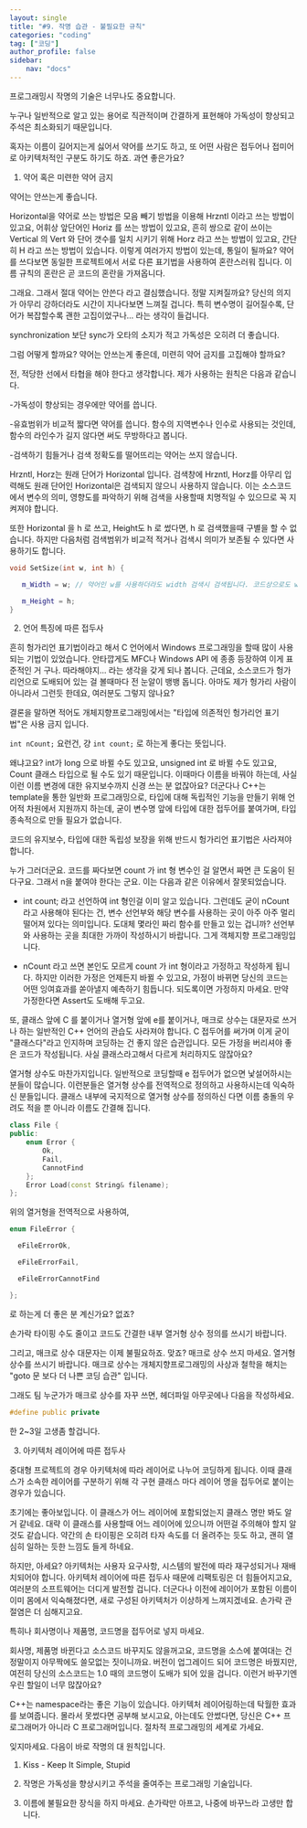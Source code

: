 ```yaml
---
layout: single
title: "#9. 작명 습관 - 불필요한 규칙"
categories: "coding"
tag: ["코딩"]
author_profile: false
sidebar: 
    nav: "docs"
---
```


프로그래밍시 작명의 기술은 너무나도 중요합니다.

누구나 일반적으로 알고 있는 용어로 직관적이며 간결하게 표현해야 가독성이 향상되고 주석은 최소화되기 때문입니다.

 

혹자는 이름이 길어지는게 싫어서 약어를 쓰기도 하고, 또 어떤 사람은 접두어나 접미어로 아키텍처적인 구분도 하기도 하죠. 과연 좋은가요?



1. 약어 혹은 미련한 약어 금지

약어는 안쓰는게 좋습니다.

Horizontal을 약어로 쓰는 방법은 모음 빼기 방법을 이용해 Hrzntl 이라고 쓰는 방법이 있고요, 어휘상 앞단어인 Horiz 를 쓰는 방법이 있고요, 흔히 쌍으로 같이 쓰이는 Vertical 의 Vert 와 단어 갯수를 일치 시키기 위해 Horz 라고 쓰는 방법이 있고요, 간단히 H 라고 쓰는 방법이 있습니다. 이렇게 여러가지 방법이 있는데, 통일이 될까요? 약어를 쓰다보면 동일한 프로젝트에서 서로 다른 표기법을 사용하여 혼란스러워 집니다. 이름 규칙의 혼란은 곧 코드의 혼란을 가져옵니다.

 

그래요. 그래서 절대 약어는 안쓴다 라고 결심했습니다. 정말 지켜질까요? 당신의 의지가 아무리 강하더라도 시간이 지나다보면 느껴질 겁니다. 특히 변수명이 길어질수록, 단어가 복잡할수록 괜한 고집이었구나... 라는 생각이 들겁니다.



synchronization 보단 sync가 오타의 소지가 적고 가독성은 오히려 더 좋습니다.

 

그럼 어떻게 할까요? 약어는 안쓰는게 좋은데, 미련히 약어 금지를 고집해야 할까요?

 

전, 적당한 선에서 타협을 해야 한다고 생각합니다. 제가 사용하는 원칙은 다음과 같습니다.

 

-가독성이 향상되는 경우에만 약어를 씁니다.

 

-유효범위가 비교적 짧다면 약어를 씁니다. 함수의 지역변수나 인수로 사용되는 것인데, 함수의 라인수가 길지 않다면 써도 무방하다고 봅니다.

 

-검색하기 힘들거나 검색 정확도를 떨어뜨리는 약어는 쓰지 않습니다.

Hrzntl, Horz는 원래 단어가 Horizontal 입니다. 검색창에 Hrzntl, Horz를 아무리 입력해도 원래 단어인 Horizontal은 검색되지 않으니 사용하지 않습니다. 이는 소스코드에서 변수의 의미, 영향도를 파악하기 위해 검색을 사용할때 치명적일 수 있으므로 꼭 지켜져야 합니다.

또한 Horizontal 을 h 로 쓰고, Height도 h 로 썼다면, h 로 검색했을때 구별을 할 수 없습니다. 하지만 다음처럼 검색범위가 비교적 적거나 검색시 의미가 보존될 수 있다면 사용하기도 합니다.



```cpp
void SetSize(int w, int h) {

   m_Width = w; // 약어인 w를 사용하더라도 width 검색시 검색됩니다. 코드상으로도 w의 의미를 직관적으로 알 수 있습니다.

   m_Height = h;
}
```
 

 2. 언어 특징에 따른 접두사

흔히 헝가리언 표기법이라고 해서 C 언어에서 Windows 프로그래밍을 할때 많이 사용되는 기법이 있었습니다. 안타깝게도 MFC나 Windows API 에 종종 등장하여 이게 표준적인 거 구나. 따라해야지... 라는 생각을 갖게 되나 봅니다. 근데요, 소스코드가 헝가리언으로 도배되어 있는 걸 볼때마다 전 눈알이 뱅뱅 돕니다. 아마도 제가 헝가리 사람이 아니라서 그런듯 한데요, 여러분도 그렇지 않나요?

 

결론을 말하면 적어도 개체지향프로그래밍에서는 "타입에 의존적인 헝가리언 표기법"은 사용 금지 입니다.

 

`int nCount;` 요런건, 걍 `int count;` 로 하는게 좋다는 뜻입니다.

 

왜냐고요? int가 long 으로  바뀔 수도 있고요, unsigned int 로 바뀔 수도 있고요, Count 클래스 타입으로 될 수도 있기 때문입니다. 이때마다 이름을 바꿔야 하는데, 사실 이런 이름 변경에 대한 유지보수까지 신경 쓰는 분 없잖아요? 더군다나 C++는 template을 통한 일반화 프로그래밍으로, 타입에 대해 독립적인 기능을 만들기 위해 언어적 차원에서 지원까지 하는데, 굳이 변수명 앞에 타입에 대한 접두어를 붙여가며, 타입 종속적으로 만들 필요가 없습니다.

코드의 유지보수, 타입에 대한 독립성 보장을 위해 반드시 헝가리언 표기법은 사라져야 합니다.

 

누가 그러더군요. 코드를 짜다보면 count 가 int 형 변수인 걸 알면서 짜면 큰 도움이 된다구요. 그래서 n을 붙여야 한다는 군요. 이는 다음과 같은 이유에서 잘못되었습니다.

 

- int count; 라고 선언하여 int 형인걸 이미 알고 있습니다. 그런데도 굳이 nCount 라고 사용해야 된다는 건, 변수 선언부와 해당 변수를 사용하는 곳이 아주 아주 멀리 떨어져 있다는 의미입니다. 도대체 몇라인 짜리 함수를 만들고 있는 겁니까? 선언부와 사용하는 곳을 최대한 가까이 작성하시기 바랍니다. 그게 객체지향 프로그래밍입니다.

 

- nCount 라고 쓰면 본인도 모르게 count 가 int 형이라고 가정하고 작성하게 됩니다. 하지만 이러한 가정은 언제든지 바뀔 수 있고요, 가정이 바뀌면 당신의 코드는 어떤 잉여효과를 쏟아낼지 예측하기 힘듭니다. 되도록이면 가정하지 마세요. 만약 가정한다면 Assert도 도배해 두고요.

 

 

또, 클래스 앞에 C 를 붙이거나 열거형 앞에 e를 붙이거나, 매크로 상수는 대문자로 쓰거나 하는 일반적인 C++ 언어의 관습도 사라져야 합니다. C 접두어를 써가며 이게 굳이 "클래스다"라고 인지하며 코딩하는 건 좋지 않은 습관입니다. 모든 가정을 버리셔야 좋은 코드가 작성됩니다. 사실 클래스라고해서 다르게 처리하지도 않잖아요?

 

열거형 상수도 마찬가지입니다. 일반적으로 코딩할때 e 접두어가 없으면 낯설어하시는 분들이 많습니다. 이런분들은 열거형 상수를 전역적으로 정의하고 사용하시는데 익숙하신 분들입니다. 클래스 내부에 국지적으로 열거형 상수를 정의하신 다면 이름 충돌의 우려도 적을 뿐 아니라 이름도 간결해 집니다.

 
```cpp
class File {
public:
    enum Error {
        Ok,
        Fail,
        CannotFind
    };
    Error Load(const String& filename);
};
```

위의 열거형을 전역적으로 사용하여,

 
```cpp
enum FileError {

  eFileErrorOk,

  eFileErrorFail,

  eFileErrorCannotFind

};
```
 

로 하는게 더 좋은 분 계신가요? 없죠?

손가락 타이핑 수도 줄이고 코드도 간결한 내부 열거형 상수 정의를 쓰시기 바랍니다.

 

그리고, 매크로 상수 대문자는 이제 불필요하죠. 맞죠? 매크로 상수 쓰지 마세요. 열거형 상수를 쓰시기 바랍니다. 매크로 상수는 개체지향프로그래밍의 사상과 철학을 해치는 "goto 문 보다 더 나쁜 코딩 습관" 입니다.

그래도 팀 누군가가 매크로 상수를 자꾸 쓰면, 헤더파일 아무곳에나 다음을 작성하세요.

 
```cpp
#define public private
```
 

한 2~3일 고생좀 할겁니다.

 

3. 아키텍처 레이어에 따른 접두사

중대형 프로젝트의 경우 아키텍처에 따라 레이어로 나누어 코딩하게 됩니다. 이때 클래스가 소속한 레이어를 구분하기 위해 각 구현 클래스 마다 레이어 명을 접두어로 붙이는 경우가 있습니다.

초기에는 좋아보입니다. 이 클래스가 어느 레이어에 포함되었는지 클래스 명만 봐도 알거 같네요. 대략 이 클래스를 사용할때 어느 레이어에 있으니까 어떤걸 주의해야 할지 알것도 같습니다. 약간의 손 타이핑은 오히려 타자 속도를 더 올려주는 듯도 하고, 괜히 열심히 일하는 듯한 느낌도 들게 하네요.

 

하지만, 아세요? 아키텍처는 사용자 요구사항, 시스템의 발전에 따라 재구성되거나 재배치되어야 합니다. 아키텍처 레이어에 따른 접두사 때문에 리팩토링은 더 힘들어지고요, 여러분의 소프트웨어는 더디게 발전할 겁니다. 더군다나 이전에 레이어가 포함된 이름이 이미 몸에서 익숙해졌다면, 새로 구성된 아키텍처가 이상하게 느껴지겠네요. 손가락 관절염은 더 심해지고요.

특히나 회사명이나 제품명, 코드명을 접두어로 넣지 마세요.

회사명, 제품명 바뀐다고 소스코드 바꾸지도 않을꺼고요, 코드명을 소스에 붙여대는 건 정말이지 아무짝에도 쓸모없는 짓이니까요. 버전이 업그레이드 되어 코드명은 바꿨지만, 여전히 당신의 소스코드는 1.0 때의 코드명이 도배가 되어 있을 겁니다. 이런거 바꾸기엔 우린 할일이 너무 많잖아요?

C++는 namespace라는 좋은 기능이 있습니다. 아키텍처 레이어링하는데 탁월한 효과를 보여줍니다. 몰라서 못썼다면 공부해 보시고요, 아는데도 안썼다면, 당신은 C++ 프로그래머가 아니라 C 프로그래머입니다. 절차적 프로그래밍의 세계로 가세요.

 

잊지마세요. 다음이 바로 작명의 대 원칙입니다.

 

1. Kiss - Keep It Simple, Stupid

2. 작명은 가독성을 향상시키고 주석을 줄여주는 프로그래밍 기술입니다.

3. 이름에 불필요한 장식을 하지 마세요. 손가락만 아프고, 나중에 바꾸느라 고생만 합니다.